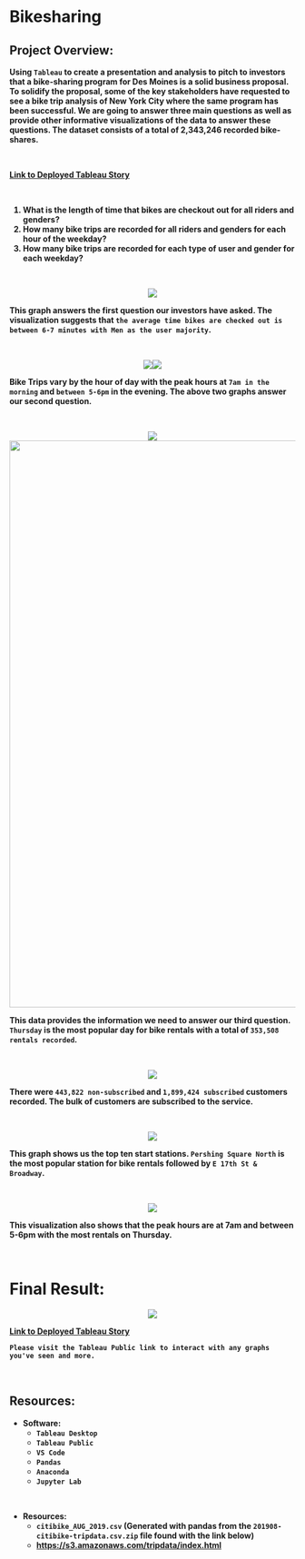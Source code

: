 # Bikesharing

<b/>

## Project Overview:

<b>

Using `Tableau` to create a presentation and analysis to pitch to investors that a bike-sharing program for Des Moines is a solid business proposal. To solidify the proposal, some of the key stakeholders have requested to see a bike trip analysis of New York City where the same program has been successful. We are going to answer three main questions as well as provide other informative visualizations of the data to answer these questions. The dataset consists of a total of 2,343,246 recorded bike-shares.

<br>

[Link to Deployed Tableau Story](https://public.tableau.com/app/profile/dylan.brothers/viz/CitibikeStory_16635661142550/Start_Station_Map)

<br>

1. What is the length of time that bikes are checkout out for all riders and genders?
2. How many bike trips are recorded for all riders and genders for each hour of the weekday?
3. How many bike trips are recorded for each type of user and gender for each weekday?

<br>

<p align=center>
<img src=Images/trip_duration.png>

This graph answers the first question our investors have asked. The visualization suggests that `the average time bikes are checked out is between 6-7 minutes with Men as the user majority`.

<br>

<p align=center>
<img src=Images/trips_by_hour.png><img src=Images/trips_by_hour_usertype.png>

Bike Trips vary by the hour of day with the peak hours at `7am in the morning` and `between 5-6pm` in the evening. The above two graphs answer our second question.

<br>

<p align=center>
<img src=Images/trips_by_weekday.png><img src=Images/trips_by_weekday_2.png width=999>

This data provides the information we need to answer our third question. `Thursday` is the most popular day for bike rentals with a total of `353,508 rentals recorded`.

<br>

<p align=center>
<img src=Images/trips_by_usertype_pie.png>

There were `443,822 non-subscribed` and `1,899,424 subscribed` customers recorded. The bulk of customers are subscribed to the service.

<br>

<p align=center>
<img src=Images/top_10_start_stations.png>

This graph shows us the top ten start stations. `Pershing Square North` is the most popular station for bike rentals followed by `E 17th St & Broadway`.

<br>

<p align=center>
<img src=Images/trips_by_weekday_by_hour.png>

This visualization also shows that the peak hours are at 7am and between 5-6pm with the most rentals on Thursday.

<br>

# Final Result:

<p align=center>
<img src=Images/Final.png>

<br>

[Link to Deployed Tableau Story](https://public.tableau.com/app/profile/dylan.brothers/viz/CitibikeStory_16635661142550/Start_Station_Map)

`Please visit the Tableau Public link to interact with any graphs you've seen and more.`

<br>

## Resources:

- Software:
    - `Tableau Desktop`
    - `Tableau Public`
    - `VS Code`
    - `Pandas`
    - `Anaconda`
    - `Jupyter Lab`

<br>

- Resources:
    - `citibike_AUG_2019.csv` (Generated with pandas from the `201908-citibike-tripdata.csv.zip` file found with the link below)
    - https://s3.amazonaws.com/tripdata/index.html
  
<br>

<b/>